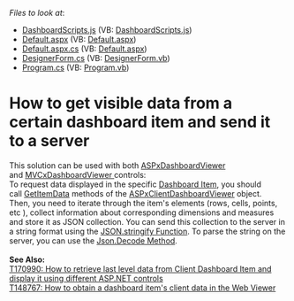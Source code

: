 <!-- default file list -->
*Files to look at*:

* [DashboardScripts.js](./CS/AspProject/DashboardScripts.js) (VB: [DashboardScripts.js](./VB/AspProject/DashboardScripts.js))
* [Default.aspx](./CS/AspProject/Default.aspx) (VB: [Default.aspx](./VB/AspProject/Default.aspx))
* [Default.aspx.cs](./CS/AspProject/Default.aspx.cs) (VB: [Default.aspx](./VB/AspProject/Default.aspx))
* [DesignerForm.cs](./CS/WinFormsProject/DesignerForm.cs) (VB: [DesignerForm.vb](./VB/WinFormsProject/DesignerForm.vb))
* [Program.cs](./CS/WinFormsProject/Program.cs) (VB: [Program.vb](./VB/WinFormsProject/Program.vb))
<!-- default file list end -->
# How to get visible data from a certain dashboard item and send it to a server


This solution can be used with both <a href="https://documentation.devexpress.com/#Dashboard/clsDevExpressDashboardWebASPxDashboardViewertopic">ASPxDashboardViewer </a> and <a href="https://documentation.devexpress.com/#Dashboard/clsDevExpressDashboardWebMvcMVCxDashboardViewertopic">MVCxDashboardViewer </a> controls:<br />To request data displayed in the specific <a href="https://documentation.devexpress.com/#Dashboard/CustomDocument16718">Dashboard Item</a>, you should call <a href="https://documentation.devexpress.com/#Dashboard/DevExpressDashboardWebScriptsASPxClientDashboardViewer_GetItemDatatopic">GetItemData</a> methods of the <a href="https://documentation.devexpress.com/#Dashboard/clsDevExpressDashboardWebScriptsASPxClientDashboardViewertopic">ASPxClientDashboardViewer</a> object. <br />Then, you need to iterate through the item's elements (rows, cells, points, etc ), collect information about corresponding dimensions and measures and store it as JSON collection. You can send this collection to the server in a string format using the <a href="http://msdn.microsoft.com/en-us/library/ie/cc836459(v=vs.94).aspx">JSON.stringify Function</a>. To parse the string on the server, you can use the <a href="http://msdn.microsoft.com/en-us/library/system.web.helpers.json.decode(v=vs.111).aspx">Json.Decode Method</a>.<br /><br /><strong>See Also:</strong> <br /><a href="https://www.devexpress.com/Support/Center/p/T170990">T170990: How to retrieve last level data from Client Dashboard Item and display it using different ASP.NET controls</a><br /><a href="https://www.devexpress.com/Support/Center/p/T148767">T148767: How to obtain a dashboard item's client data in the Web Viewer</a>

<br/>


